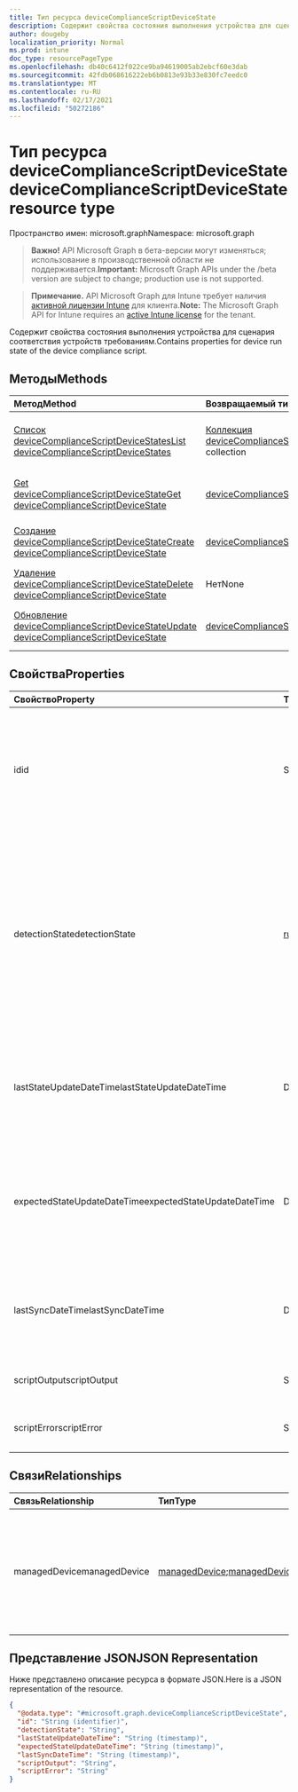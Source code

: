 ```yaml
---
title: Тип ресурса deviceComplianceScriptDeviceState
description: Содержит свойства состояния выполнения устройства для сценария соответствия устройств требованиям.
author: dougeby
localization_priority: Normal
ms.prod: intune
doc_type: resourcePageType
ms.openlocfilehash: db40c6412f022ce9ba94619005ab2ebcf60e3dab
ms.sourcegitcommit: 42fdb068616222eb6b0813e93b33e830fc7eedc0
ms.translationtype: MT
ms.contentlocale: ru-RU
ms.lasthandoff: 02/17/2021
ms.locfileid: "50272186"
---
```

# <a name="devicecompliancescriptdevicestate-resource-type"></a><span data-ttu-id="09f8f-103">Тип ресурса deviceComplianceScriptDeviceState</span><span class="sxs-lookup"><span data-stu-id="09f8f-103">deviceComplianceScriptDeviceState resource type</span></span>

<span data-ttu-id="09f8f-104">Пространство имен: microsoft.graph</span><span class="sxs-lookup"><span data-stu-id="09f8f-104">Namespace: microsoft.graph</span></span>

> <span data-ttu-id="09f8f-105">**Важно!** API Microsoft Graph в бета-версии могут изменяться; использование в производственной области не поддерживается.</span><span class="sxs-lookup"><span data-stu-id="09f8f-105">**Important:** Microsoft Graph APIs under the /beta version are subject to change; production use is not supported.</span></span>

> <span data-ttu-id="09f8f-106">**Примечание.** API Microsoft Graph для Intune требует наличия [активной лицензии Intune](https://go.microsoft.com/fwlink/?linkid=839381) для клиента.</span><span class="sxs-lookup"><span data-stu-id="09f8f-106">**Note:** The Microsoft Graph API for Intune requires an [active Intune license](https://go.microsoft.com/fwlink/?linkid=839381) for the tenant.</span></span>

<span data-ttu-id="09f8f-107">Содержит свойства состояния выполнения устройства для сценария соответствия устройств требованиям.</span><span class="sxs-lookup"><span data-stu-id="09f8f-107">Contains properties for device run state of the device compliance script.</span></span>

## <a name="methods"></a><span data-ttu-id="09f8f-108">Методы</span><span class="sxs-lookup"><span data-stu-id="09f8f-108">Methods</span></span>
|<span data-ttu-id="09f8f-109">Метод</span><span class="sxs-lookup"><span data-stu-id="09f8f-109">Method</span></span>|<span data-ttu-id="09f8f-110">Возвращаемый тип</span><span class="sxs-lookup"><span data-stu-id="09f8f-110">Return Type</span></span>|<span data-ttu-id="09f8f-111">Описание</span><span class="sxs-lookup"><span data-stu-id="09f8f-111">Description</span></span>|
|:---|:---|:---|
|[<span data-ttu-id="09f8f-112">Список deviceComplianceScriptDeviceStates</span><span class="sxs-lookup"><span data-stu-id="09f8f-112">List deviceComplianceScriptDeviceStates</span></span>](../api/intune-devices-devicecompliancescriptdevicestate-list.md)|<span data-ttu-id="09f8f-113">[Коллекция deviceComplianceScriptDeviceState](../resources/intune-devices-devicecompliancescriptdevicestate.md)</span><span class="sxs-lookup"><span data-stu-id="09f8f-113">[deviceComplianceScriptDeviceState](../resources/intune-devices-devicecompliancescriptdevicestate.md) collection</span></span>|<span data-ttu-id="09f8f-114">Список свойств и связей объектов [deviceComplianceScriptDeviceState.](../resources/intune-devices-devicecompliancescriptdevicestate.md)</span><span class="sxs-lookup"><span data-stu-id="09f8f-114">List properties and relationships of the [deviceComplianceScriptDeviceState](../resources/intune-devices-devicecompliancescriptdevicestate.md) objects.</span></span>|
|[<span data-ttu-id="09f8f-115">Get deviceComplianceScriptDeviceState</span><span class="sxs-lookup"><span data-stu-id="09f8f-115">Get deviceComplianceScriptDeviceState</span></span>](../api/intune-devices-devicecompliancescriptdevicestate-get.md)|[<span data-ttu-id="09f8f-116">deviceComplianceScriptDeviceState</span><span class="sxs-lookup"><span data-stu-id="09f8f-116">deviceComplianceScriptDeviceState</span></span>](../resources/intune-devices-devicecompliancescriptdevicestate.md)|<span data-ttu-id="09f8f-117">Чтение свойств и связей объекта [deviceComplianceScriptDeviceState.](../resources/intune-devices-devicecompliancescriptdevicestate.md)</span><span class="sxs-lookup"><span data-stu-id="09f8f-117">Read properties and relationships of the [deviceComplianceScriptDeviceState](../resources/intune-devices-devicecompliancescriptdevicestate.md) object.</span></span>|
|[<span data-ttu-id="09f8f-118">Создание deviceComplianceScriptDeviceState</span><span class="sxs-lookup"><span data-stu-id="09f8f-118">Create deviceComplianceScriptDeviceState</span></span>](../api/intune-devices-devicecompliancescriptdevicestate-create.md)|[<span data-ttu-id="09f8f-119">deviceComplianceScriptDeviceState</span><span class="sxs-lookup"><span data-stu-id="09f8f-119">deviceComplianceScriptDeviceState</span></span>](../resources/intune-devices-devicecompliancescriptdevicestate.md)|<span data-ttu-id="09f8f-120">Создание объекта [deviceComplianceScriptDeviceState.](../resources/intune-devices-devicecompliancescriptdevicestate.md)</span><span class="sxs-lookup"><span data-stu-id="09f8f-120">Create a new [deviceComplianceScriptDeviceState](../resources/intune-devices-devicecompliancescriptdevicestate.md) object.</span></span>|
|[<span data-ttu-id="09f8f-121">Удаление deviceComplianceScriptDeviceState</span><span class="sxs-lookup"><span data-stu-id="09f8f-121">Delete deviceComplianceScriptDeviceState</span></span>](../api/intune-devices-devicecompliancescriptdevicestate-delete.md)|<span data-ttu-id="09f8f-122">Нет</span><span class="sxs-lookup"><span data-stu-id="09f8f-122">None</span></span>|<span data-ttu-id="09f8f-123">Удаляет [deviceComplianceScriptDeviceState.](../resources/intune-devices-devicecompliancescriptdevicestate.md)</span><span class="sxs-lookup"><span data-stu-id="09f8f-123">Deletes a [deviceComplianceScriptDeviceState](../resources/intune-devices-devicecompliancescriptdevicestate.md).</span></span>|
|[<span data-ttu-id="09f8f-124">Обновление deviceComplianceScriptDeviceState</span><span class="sxs-lookup"><span data-stu-id="09f8f-124">Update deviceComplianceScriptDeviceState</span></span>](../api/intune-devices-devicecompliancescriptdevicestate-update.md)|[<span data-ttu-id="09f8f-125">deviceComplianceScriptDeviceState</span><span class="sxs-lookup"><span data-stu-id="09f8f-125">deviceComplianceScriptDeviceState</span></span>](../resources/intune-devices-devicecompliancescriptdevicestate.md)|<span data-ttu-id="09f8f-126">Обновление свойств объекта [deviceComplianceScriptDeviceState.](../resources/intune-devices-devicecompliancescriptdevicestate.md)</span><span class="sxs-lookup"><span data-stu-id="09f8f-126">Update the properties of a [deviceComplianceScriptDeviceState](../resources/intune-devices-devicecompliancescriptdevicestate.md) object.</span></span>|

## <a name="properties"></a><span data-ttu-id="09f8f-127">Свойства</span><span class="sxs-lookup"><span data-stu-id="09f8f-127">Properties</span></span>
|<span data-ttu-id="09f8f-128">Свойство</span><span class="sxs-lookup"><span data-stu-id="09f8f-128">Property</span></span>|<span data-ttu-id="09f8f-129">Тип</span><span class="sxs-lookup"><span data-stu-id="09f8f-129">Type</span></span>|<span data-ttu-id="09f8f-130">Описание</span><span class="sxs-lookup"><span data-stu-id="09f8f-130">Description</span></span>|
|:---|:---|:---|
|<span data-ttu-id="09f8f-131">id</span><span class="sxs-lookup"><span data-stu-id="09f8f-131">id</span></span>|<span data-ttu-id="09f8f-132">String</span><span class="sxs-lookup"><span data-stu-id="09f8f-132">String</span></span>|<span data-ttu-id="09f8f-133">Ключ объекта состояния устройства для сценария соответствия требованиям.</span><span class="sxs-lookup"><span data-stu-id="09f8f-133">Key of the device compliance script device state entity.</span></span> <span data-ttu-id="09f8f-134">Это свойство доступно только для чтения.</span><span class="sxs-lookup"><span data-stu-id="09f8f-134">This property is read-only.</span></span>|
|<span data-ttu-id="09f8f-135">detectionState</span><span class="sxs-lookup"><span data-stu-id="09f8f-135">detectionState</span></span>|[<span data-ttu-id="09f8f-136">runState</span><span class="sxs-lookup"><span data-stu-id="09f8f-136">runState</span></span>](../resources/intune-shared-runstate.md)|<span data-ttu-id="09f8f-137">Состояние обнаружения из последнего выполнения сценария соответствия устройств требованиям.</span><span class="sxs-lookup"><span data-stu-id="09f8f-137">Detection state from the lastest device compliance script execution.</span></span> <span data-ttu-id="09f8f-138">Возможные значения: `unknown`, `success`, `fail`, `scriptError`, `pending`, `notApplicable`.</span><span class="sxs-lookup"><span data-stu-id="09f8f-138">Possible values are: `unknown`, `success`, `fail`, `scriptError`, `pending`, `notApplicable`.</span></span>|
|<span data-ttu-id="09f8f-139">lastStateUpdateDateTime</span><span class="sxs-lookup"><span data-stu-id="09f8f-139">lastStateUpdateDateTime</span></span>|<span data-ttu-id="09f8f-140">DateTimeOffset</span><span class="sxs-lookup"><span data-stu-id="09f8f-140">DateTimeOffset</span></span>|<span data-ttu-id="09f8f-141">Последняя временная запамяка выполнения сценария соответствия устройств требованиям</span><span class="sxs-lookup"><span data-stu-id="09f8f-141">The last timestamp of when the device compliance script executed</span></span>|
|<span data-ttu-id="09f8f-142">expectedStateUpdateDateTime</span><span class="sxs-lookup"><span data-stu-id="09f8f-142">expectedStateUpdateDateTime</span></span>|<span data-ttu-id="09f8f-143">DateTimeOffset</span><span class="sxs-lookup"><span data-stu-id="09f8f-143">DateTimeOffset</span></span>|<span data-ttu-id="09f8f-144">Следующая временная заметив, когда ожидается выполнение сценария соответствия устройств требованиям</span><span class="sxs-lookup"><span data-stu-id="09f8f-144">The next timestamp of when the device compliance script is expected to execute</span></span>|
|<span data-ttu-id="09f8f-145">lastSyncDateTime</span><span class="sxs-lookup"><span data-stu-id="09f8f-145">lastSyncDateTime</span></span>|<span data-ttu-id="09f8f-146">DateTimeOffset</span><span class="sxs-lookup"><span data-stu-id="09f8f-146">DateTimeOffset</span></span>|<span data-ttu-id="09f8f-147">Время последней синхронизации расширения управления Intune с Intune</span><span class="sxs-lookup"><span data-stu-id="09f8f-147">The last time that Intune Management Extension synced with Intune</span></span>|
|<span data-ttu-id="09f8f-148">scriptOutput</span><span class="sxs-lookup"><span data-stu-id="09f8f-148">scriptOutput</span></span>|<span data-ttu-id="09f8f-149">String</span><span class="sxs-lookup"><span data-stu-id="09f8f-149">String</span></span>|<span data-ttu-id="09f8f-150">Выходные данные сценария обнаружения</span><span class="sxs-lookup"><span data-stu-id="09f8f-150">Output of the detection script</span></span>|
|<span data-ttu-id="09f8f-151">scriptError</span><span class="sxs-lookup"><span data-stu-id="09f8f-151">scriptError</span></span>|<span data-ttu-id="09f8f-152">String</span><span class="sxs-lookup"><span data-stu-id="09f8f-152">String</span></span>|<span data-ttu-id="09f8f-153">Ошибка сценария обнаружения</span><span class="sxs-lookup"><span data-stu-id="09f8f-153">Error from the detection script</span></span>|

## <a name="relationships"></a><span data-ttu-id="09f8f-154">Связи</span><span class="sxs-lookup"><span data-stu-id="09f8f-154">Relationships</span></span>
|<span data-ttu-id="09f8f-155">Связь</span><span class="sxs-lookup"><span data-stu-id="09f8f-155">Relationship</span></span>|<span data-ttu-id="09f8f-156">Тип</span><span class="sxs-lookup"><span data-stu-id="09f8f-156">Type</span></span>|<span data-ttu-id="09f8f-157">Описание</span><span class="sxs-lookup"><span data-stu-id="09f8f-157">Description</span></span>|
|:---|:---|:---|
|<span data-ttu-id="09f8f-158">managedDevice</span><span class="sxs-lookup"><span data-stu-id="09f8f-158">managedDevice</span></span>|<span data-ttu-id="09f8f-159">[managedDevice](../resources/intune-shared-manageddevice.md);</span><span class="sxs-lookup"><span data-stu-id="09f8f-159">[managedDevice](../resources/intune-shared-manageddevice.md)</span></span>|<span data-ttu-id="09f8f-160">Управляемое устройство, на котором выполнен сценарий соответствия устройств требованиям</span><span class="sxs-lookup"><span data-stu-id="09f8f-160">The managed device on which the device compliance script executed</span></span>|

## <a name="json-representation"></a><span data-ttu-id="09f8f-161">Представление JSON</span><span class="sxs-lookup"><span data-stu-id="09f8f-161">JSON Representation</span></span>
<span data-ttu-id="09f8f-162">Ниже представлено описание ресурса в формате JSON.</span><span class="sxs-lookup"><span data-stu-id="09f8f-162">Here is a JSON representation of the resource.</span></span>
<!-- {
  "blockType": "resource",
  "keyProperty": "id",
  "@odata.type": "microsoft.graph.deviceComplianceScriptDeviceState"
}
-->
``` json
{
  "@odata.type": "#microsoft.graph.deviceComplianceScriptDeviceState",
  "id": "String (identifier)",
  "detectionState": "String",
  "lastStateUpdateDateTime": "String (timestamp)",
  "expectedStateUpdateDateTime": "String (timestamp)",
  "lastSyncDateTime": "String (timestamp)",
  "scriptOutput": "String",
  "scriptError": "String"
}
```




